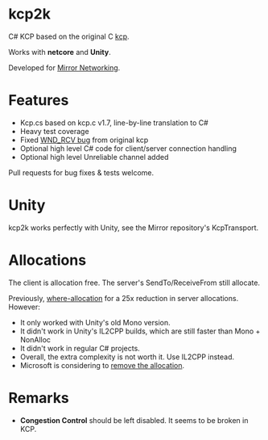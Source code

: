 # kcp2k
C# KCP based on the original C [kcp](https://github.com/skywind3000/kcp).

Works with **netcore** and **Unity**. 

Developed for [Mirror Networking](https://github.com/MirrorNetworking/Mirror).

# Features
* Kcp.cs based on kcp.c v1.7, line-by-line translation to C#
* Heavy test coverage
* Fixed [WND_RCV bug](https://github.com/skywind3000/kcp/pull/291) from original kcp
* Optional high level C# code for client/server connection handling
* Optional high level Unreliable channel added

Pull requests for bug fixes & tests welcome.

# Unity
kcp2k works perfectly with Unity, see the Mirror repository's KcpTransport.

# Allocations
The client is allocation free.
The server's SendTo/ReceiveFrom still allocate.

Previously, [where-allocation](https://github.com/vis2k/where-allocation) for a 25x reduction in server allocations. However:
- It only worked with Unity's old Mono version.
- It didn't work in Unity's IL2CPP builds, which are still faster than Mono + NonAlloc
- It didn't work in regular C# projects.
- Overall, the extra complexity is not worth it. Use IL2CPP instead.
- Microsoft is considering to [remove the allocation](https://github.com/dotnet/runtime/issues/30797#issuecomment-1308599410).

# Remarks
- **Congestion Control** should be left disabled. It seems to be broken in KCP.
